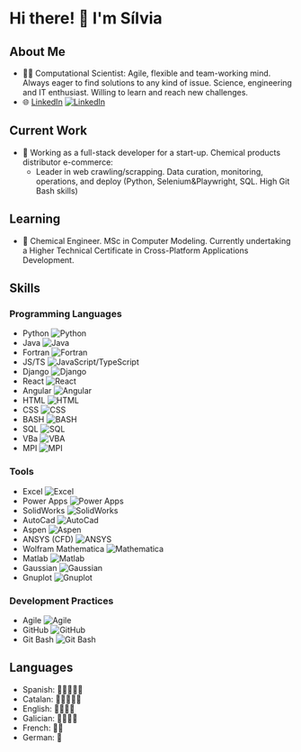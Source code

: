 # Hi there! 👋 I'm Sílvia

## About Me
- 👨‍💻 Computational Scientist: Agile, flexible and team-working mind. Always eager to find solutions to any kind of issue. Science, engineering and IT enthusiast. Willing to learn and reach new challenges.
- 🌐 [LinkedIn](linkedin.com/in/silvia-álvarez-díaz/) [![LinkedIn](https://img.shields.io/badge/-LinkedIn-blue?style=flat-square&logo=linkedin)](linkedin.com/in/silvia-álvarez-díaz/)

## Current Work
- 💼 Working as a full-stack developer for a start-up. Chemical products distributor e-commerce:
  - Leader in web crawling/scrapping. Data curation, monitoring, operations, and deploy (Python, Selenium\&Playwright, SQL. High Git Bash skills)

## Learning
- 🌱 Chemical Engineer. MSc in Computer Modeling. Currently undertaking a Higher Technical Certificate in Cross-Platform Applications Development.

## Skills

### Programming Languages
- Python ![Python](https://img.shields.io/badge/-Python-yellow?style=flat-square&logo=python)
- Java ![Java](https://img.shields.io/badge/-Java-red?style=flat-square&logo=java)
- Fortran ![Fortran](https://img.shields.io/badge/-Fortran-blue?style=flat-square&logo=fortran)
- JS/TS ![JavaScript/TypeScript](https://img.shields.io/badge/-JS/TS-green?style=flat-square&logo=javascript)
- Django ![Django](https://img.shields.io/badge/-Django-darkgreen?style=flat-square&logo=django)
- React ![React](https://img.shields.io/badge/-React-blue?style=flat-square&logo=react)
- Angular ![Angular](https://img.shields.io/badge/-Angular-red?style=flat-square&logo=angular)
- HTML ![HTML](https://img.shields.io/badge/-HTML-orange?style=flat-square&logo=html5)
- CSS ![CSS](https://img.shields.io/badge/-CSS-blueviolet?style=flat-square&logo=css3)
- BASH ![BASH](https://img.shields.io/badge/-BASH-lightgrey?style=flat-square&logo=gnu-bash)
- SQL ![SQL](https://img.shields.io/badge/-SQL-darkorange?style=flat-square&logo=mysql)
- VBa ![VBA](https://img.shields.io/badge/-VBA-yellow?style=flat-square&logo=microsoft-excel)
- MPI ![MPI](https://img.shields.io/badge/-MPI-darkblue?style=flat-square&logo=mpi)

### Tools
- Excel ![Excel](https://img.shields.io/badge/-Excel-green?style=flat-square&logo=microsoft-excel)
- Power Apps ![Power Apps](https://img.shields.io/badge/-Power%20Apps-blue?style=flat-square&logo=microsoft-powerpoint)
- SolidWorks ![SolidWorks](https://img.shields.io/badge/-SolidWorks-red?style=flat-square&logo=solidworks)
- AutoCad ![AutoCad](https://img.shields.io/badge/-AutoCad-lightblue?style=flat-square&logo=autodesk)
- Aspen ![Aspen](https://img.shields.io/badge/-Aspen-lightgreen?style=flat-square&logo=aspen)
- ANSYS (CFD) ![ANSYS](https://img.shields.io/badge/-ANSYS-darkred?style=flat-square&logo=ansys)
- Wolfram Mathematica ![Mathematica](https://img.shields.io/badge/-Mathematica-purple?style=flat-square&logo=wolfram)
- Matlab ![Matlab](https://img.shields.io/badge/-Matlab-yellowgreen?style=flat-square&logo=mathworks)
- Gaussian ![Gaussian](https://img.shields.io/badge/-Gaussian-blue?style=flat-square&logo=gnu-bash)
- Gnuplot ![Gnuplot](https://img.shields.io/badge/-Gnuplot-lightpurple?style=flat-square&logo=gnuplot)

### Development Practices
- Agile ![Agile](https://img.shields.io/badge/-Agile-blueviolet?style=flat-square&logo=agile)
- GitHub ![GitHub](https://img.shields.io/badge/-GitHub-black?style=flat-square&logo=github)
- Git Bash ![Git Bash](https://img.shields.io/badge/-Git%20Bash-lightgrey?style=flat-square&logo=gnu-bash)

## Languages

- Spanish: 🌟🌟🌟🌟🌟
- Catalan: 🌟🌟🌟🌟🌟
- English: 🌟🌟🌟🌟
- Galician: 🌟🌟🌟🌟
- French: 🌟🌟
- German: 🌟
